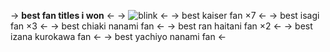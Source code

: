 -> **best fan titles i won** <-
-> ![blink](https://media.discordapp.net/attachments/1201109218875424798/1201109586489397278/bedcc473.gif?ex=65c89f78&is=65b62a78&hm=46925bafc7d8788b4290c7568e6ca09b69dd832058bdc8bfe5907f6952a795b6&) <-
-> best kaiser fan ×7 <-
-> best isagi fan ×3 <-
-> best chiaki nanami fan <-
-> best ran haitani fan ×2 <-
-> best izana kurokawa fan <-
-> best yachiyo nanami fan <-